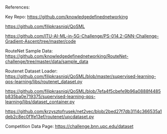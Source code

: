 References:

Key Repo:
https://github.com/knowledgedefinednetworking

https://github.com/filipkrasniqi/QoSML

https://github.com/ITU-AI-ML-in-5G-Challenge/PS-014.2-GNN-Challenge-Gradient-Ascent/tree/master/code


RouteNet Sample Data:
https://github.com/knowledgedefinednetworking/RouteNet-challenge/tree/master/data/sample_data

Routenet Dataset Loader:
https://github.com/filipkrasniqi/QoSML/blob/master/supervised-learning-qos-learning/libs/routenet_dataset.py

https://github.com/filipkrasniqi/QoSML/blob/7efa4f5cbefe9b96a0888f4485b835ba0e719375/supervised-learning-qos-learning/libs/dataset_container.py

https://github.com/krzysztofrusek/net2vec/blob/2bed27f7db3114c366535a1deb2c8ec0f1fe13ef/routenet/upcdataset.py

Competition Data Page:
https://challenge.bnn.upc.edu/dataset
